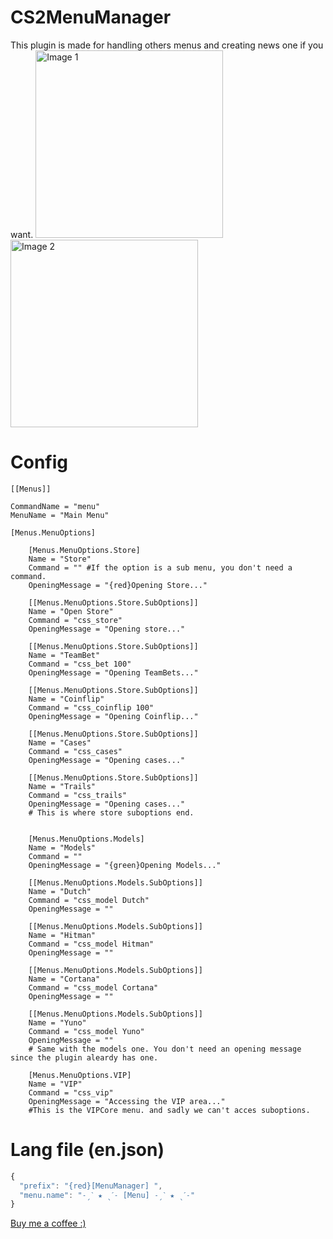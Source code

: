 # CS2MenuManager
This plugin is made for handling others menus and creating news one if you want. 
<img src="https://github.com/user-attachments/assets/fc982f47-4cca-47e4-9f64-f683dfeec1f9" alt="Image 1" width="300" />
<img src="https://github.com/user-attachments/assets/e9e984ab-82e1-4e98-a5e3-540faa76dd3b" alt="Image 2" width="300" />



# Config

```
[[Menus]]

CommandName = "menu"
MenuName = "Main Menu"

[Menus.MenuOptions]

    [Menus.MenuOptions.Store]
    Name = "Store"
    Command = "" #If the option is a sub menu, you don't need a command.
    OpeningMessage = "{red}Opening Store..."

    [[Menus.MenuOptions.Store.SubOptions]]
    Name = "Open Store"
    Command = "css_store"
    OpeningMessage = "Opening store..."

    [[Menus.MenuOptions.Store.SubOptions]]
    Name = "TeamBet"
    Command = "css_bet 100"
    OpeningMessage = "Opening TeamBets..."

    [[Menus.MenuOptions.Store.SubOptions]]
    Name = "Coinflip"
    Command = "css_coinflip 100"
    OpeningMessage = "Opening Coinflip..."

    [[Menus.MenuOptions.Store.SubOptions]]
    Name = "Cases"
    Command = "css_cases"
    OpeningMessage = "Opening cases..."

    [[Menus.MenuOptions.Store.SubOptions]]
    Name = "Trails"
    Command = "css_trails"
    OpeningMessage = "Opening cases..."
    # This is where store suboptions end.


    [Menus.MenuOptions.Models]
    Name = "Models"
    Command = ""
    OpeningMessage = "{green}Opening Models..."

    [[Menus.MenuOptions.Models.SubOptions]]
    Name = "Dutch"
    Command = "css_model Dutch"
    OpeningMessage = ""

    [[Menus.MenuOptions.Models.SubOptions]]
    Name = "Hitman"
    Command = "css_model Hitman"
    OpeningMessage = ""

    [[Menus.MenuOptions.Models.SubOptions]]
    Name = "Cortana"
    Command = "css_model Cortana"
    OpeningMessage = ""

    [[Menus.MenuOptions.Models.SubOptions]]
    Name = "Yuno"
    Command = "css_model Yuno"
    OpeningMessage = ""
    # Same with the models one. You don't need an opening message since the plugin aleardy has one.

    [Menus.MenuOptions.VIP]
    Name = "VIP"
    Command = "css_vip"
    OpeningMessage = "Accessing the VIP area..."
    #This is the VIPCore menu. and sadly we can't acces suboptions.
```
# Lang file (en.json)
```js
{
  "prefix": "{red}[MenuManager] ",
  "menu.name": "˗ˏˋ ★ ˎˊ˗ [Menu] ˗ˏˋ ★ ˎˊ˗"
}
```
[Buy me a coffee :)](https://paypal.me/vxaero?country.x=RO&locale.x=en_US)


